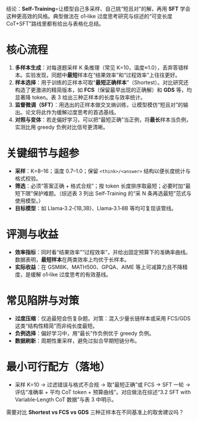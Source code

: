 结论：**Self‑Training**=让模型自己多采样、自己挑“短且对”的解，再用 **SFT** 学会这种更高效的风格。典型做法在 o1‑like 过度思考研究与综述的“可变长度 CoT+SFT”路线里都有给出与表格化总结。

# 核心流程

1. **多样本生成**：对每道题采样 K 条推理（常见 K=10，温度≈1.0），丢弃答错样本。实验发现，同题中**最短**样本在“结果效率”和“过程效率”上往往更好。
2. **样本选择**：用于训练的正样本可取“**最短正确样本**”（Shortest）。对比研究还构造了更激进的精简版本，如 **FCS**（保留最早出现的正确解）和 **GDS** 等，均显著降 token。表 3 给出三种正样本的长度与效率统计。
3. **监督微调（SFT）**：用选出的正样本做交叉熵训练，让模型模仿“短且对”的输出。论文将此作为缓解过度思考的首选基线。
4. **对照与变体**：若走偏好学习，可以把“最短正确”当正例，将**最长**样本当负例，实测比用 greedy 负例对比信号更清晰。

# 关键细节与超参

* **采样**：K=8–16；温度 0.7–1.0；保留 `<think>/<answer>` 结构以便长度统计与格式校验。
* **筛选**：必须“答案正确 + 格式合规”；按 token 长度排序取最短；必要时加“最短下限”保护难题。（综述表 3 列出 Self‑Training 的“采 N 条再选最短”范式与使用模型。）
* **目标模型**：如 Llama‑3.2‑{1B,3B}、Llama‑3.1‑8B 等均可复现该管线。

# 评测与收益

* **效率指标**：同时看“结果效率”“过程效率”，并给出固定预算下的准确率曲线。数据表明，**最短样本**在两类效率上均优于长样本。
* **实际收益**：在 GSM8K、MATH500、GPQA、AIME 等上可减算力且不降精度，是缓解 o1‑like 过度思考的有效基线。

# 常见陷阱与对策

* **过度压缩**：仅追最短会伤复杂题。对策：混入少量长链样本或采用 FCS/GDS 这类“结构性精简”而非纯长度最短。
* **负例选择**：偏好学习中，用“最长”作负例优于 greedy 负例。
* **数据刷新**：周期性重采样，避免过拟合早期短链分布。

# 最小可行配方（落地）

* 采样 K=10 → 过滤错误与格式不合规 → 取“最短正确”或 FCS → SFT 一轮 → 评估“准确率 + 平均 CoT token + 预算曲线”。对应做法在综述“3.2 SFT with Variable‑Length CoT 数据”与表 3 中明示。

需要对比 **Shortest vs FCS vs GDS** 三种正样本在不同基准上的取舍建议吗？
